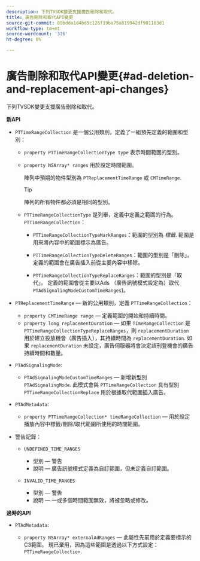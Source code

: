 ```yaml
---
description: 下列TVSDK變更支援廣告刪除和取代。
title: 廣告刪除和取代API變更
source-git-commit: 89bdda1d4bd5c126f19ba75a819942df901183d1
workflow-type: tm+mt
source-wordcount: '316'
ht-degree: 0%

---
```



# 廣告刪除和取代API變更{#ad-deletion-and-replacement-api-changes}

下列TVSDK變更支援廣告刪除和取代。

**新API**

* `PTTimeRangeCollection` 是一個公用類別，定義了一組預先定義的範圍和型別：

   * `property PTTimeRangeCollectionType type` 表示時間範圍的型別。
   * `property NSArray* ranges` 用於設定時間範圍。

      陣列中預期的物件型別為 `PTReplacementTimeRange` 或 `CMTimeRange`.

      >[!TIP]
      >
      >陣列的所有物件都必須是相同的型別。

   * `PTTimeRangeCollectionType` 是列舉，定義中定義之範圍的行為。 `PTTimeRangeCollection`：

      * `PTTimeRangeCollectionTypeMarkRanges`：範圍的型別為 *標籤*. 範圍是用來將內容中的範圍標示為廣告。

      * `PTTimeRangeCollectionTypeDeleteRanges`：範圍的型別是「刪除」。 定義的範圍會在廣告插入前從主要內容中移除。
      * `PTTimeRangeCollectionTypeReplaceRanges`：範圍的型別是「取代」。 定義的範圍會從主要以Ads （廣告訊號模式設定為）取代 `PTAdSignalingModeCustomTimeRanges`)。

* `PTReplacementTimeRange`  — 新的公用類別，定義 `PTTimeRangeCollection`：

   * `property CMTimeRange range`  — 定義範圍的開始和持續時間。
   * `property long replacementDuration`  — 如果 `TimeRangeCollection` 是 `PTTimeRangeCollectionTypeReplaceRanges`，則 `replacementDuration` 用於建立投放機會（廣告插入），其持續時間為 `replacementDuration`. 如果 `replacementDuration` 未設定，廣告伺服器將會決定該刊登機會的廣告持續時間和數量。

* `PTAdSignalingMode`:

   * `PTAdSignalingModeCustomTimeRanges`  — 新增新型別 `PTAdSignalingMode`. 此模式會與 `PTTimeRangeCollection` 具有型別 `PTTimeRangeCollectionReplace` 用於根據取代範圍插入廣告。

* `PTAdMetadata`:

   * `property PTTimeRangeCollection* timeRangeCollection`  — 用於設定播放內容中標籤/刪除/取代範圍所使用的時間範圍。

* 警告記錄：

   * `UNDEFINED_TIME_RANGES`

      * 型別 — 警告
      * 說明 — 廣告訊號模式定義為自訂範圍，但未定義自訂範圍。
   * `INVALID_TIME_RANGES`

      * 型別 — 警告
      * 說明 — 一或多個時間範圍無效，將被忽略或修改。


**過時的API**

* `PTAdMetadata`:

   * `property NSArray* externalAdRanges`  — 此屬性先前用於定義要標示的C3範圍。 現已棄用，因為這些範圍是透過以下方式設定： `PTTimeRangeCollection`.

